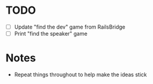 # TODO

- [ ] Update "find the dev" game from RailsBridge
- [ ] Print "find the speaker" game

# Notes

- Repeat things throughout to help make the ideas stick
